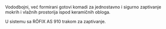 Vododbojni, već formirani gotovi komadi za jednostavno i sigurno zaptivanje mokrih i vlažnih prostorija ispod keramičnih obloga.

U sistemu sa RÖFIX AS 910 trakom za zaptivanje.